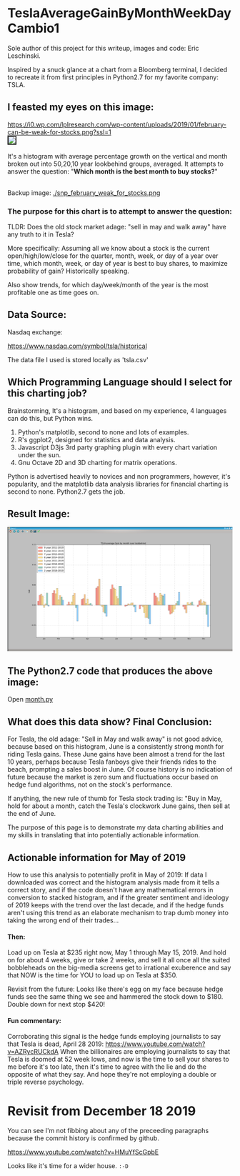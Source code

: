 
# TeslaAverageGainByMonthWeekDayCambio1

Sole author of this project for this writeup, images and code: Eric Leschinski.

Inspired by a snuck glance at a chart from a Bloomberg terminal, I decided to recreate it from first principles in Python2.7 for my favorite company: TSLA.

## I feasted my eyes on this image:

<a href="https://i0.wp.com/lplresearch.com/wp-content/uploads/2019/01/february-can-be-weak-for-stocks.png?ssl=1">
https://i0.wp.com/lplresearch.com/wp-content/uploads/2019/01/february-can-be-weak-for-stocks.png?ssl=1</a><br>

<img border=2 src="https://i0.wp.com/lplresearch.com/wp-content/uploads/2019/01/february-can-be-weak-for-stocks.png?ssl=1" />

It's a histogram with average percentage growth on the vertical and month broken out into 50,20,10 year lookbehind groups, averaged.  It attempts to answer the question: "**Which month is the best month to buy stocks?**"<br>
<br>

Backup image: <a href="./snp_february_weak_for_stocks.png">./snp_february_weak_for_stocks.png</a><br>

### The purpose for this chart is to attempt to answer the question: 

TLDR: Does the old stock market adage: "sell in may and walk away" have any truth to it in Tesla?

More specifically: Assuming all we know about a stock is the current open/high/low/close for the quarter, month, week, or day of a year over time, which month, week, or day of year is best to buy shares, to maximize probability of gain?  Historically speaking.

Also show trends, for which day/week/month of the year is the most profitable one as time goes on.  



## Data Source:

Nasdaq exchange:

<a href="https://www.nasdaq.com/symbol/tsla/historical">https://www.nasdaq.com/symbol/tsla/historical</a><br>

The data file I used is stored locally as 'tsla.csv'<br>

## Which Programming Language should I select for this charting job?

Brainstorming, It's a histogram, and based on my experience, 4 languages can do this, but Python wins.

1.  Python's matplotlib, second to none and lots of examples.
2.  R's ggplot2, designed for statistics and data analysis.
3.  Javascript D3js 3rd party graphing plugin with every chart variation under the sun.
4.  Gnu Octave 2D and 3D charting for matrix operations.

Python is advertised heavily to novices and non programmers, however, it's popularity, and the matplotlib data analysis libraries for financial charting is second to none.  Python2.7 gets the job.


## Result Image: 

![Alt text](./final.png?raw=true "so far so good")

## The Python2.7 code that produces the above image:

Open <a href="./month.py">month.py</a>

## What does this data show?  Final Conclusion:

For Tesla, the old adage: "Sell in May and walk away" is not good advice, because based on this histogram, June is a consistently strong month for riding Tesla gains.  These June gains have been almost a trend for the last 10 years, perhaps because Tesla fanboys give their friends rides to the beach, prompting a sales boost in June.  Of course history is no indication of future because the market is zero sum and fluctuations occur based on hedge fund algorithms, not on the stock's performance.  

If anything, the new rule of thumb for Tesla stock trading is: "Buy in May, hold for about a month, catch the Tesla's clockwork June gains, then sell at the end of June.

The purpose of this page is to demonstrate my data charting abilities and my skills in translating that into potentially actionable information. 

## Actionable information for May of 2019

How to use this analysis to potentially profit in May of 2019: If data I downloaded was correct and the histogram analysis made from it tells a correct story, and if the code doesn't have any mathematical errors in conversion to stacked histogram, and if the greater sentiment and ideology of 2019 keeps with the trend over the last decade, and if the hedge funds aren't using this trend as an elaborate mechanism to trap dumb money into taking the wrong end of their trades...

#### Then:

Load up on Tesla at $235 right now, May 1 through May 15, 2019.  And hold on for about 4 weeks, give or take 2 weeks, and sell it all once all the suited bobbleheads on the big-media screens get to irrational exuberence and say that NOW is the time for YOU to load up on Tesla at $350.  

Revisit from the future: Looks like there's egg on my face because hedge funds see the same thing we see and hammered the stock down to $180.  Double down for next stop $420!

#### Fun commentary:

Corroborating this signal is the hedge funds employing journalists to say that Tesla is dead, April 28 2019: https://www.youtube.com/watch?v=AZRycRUCkdA  When the billionaires are employing journalists to say that Tesla is doomed at 52 week lows, and now is the time to sell your shares to me before it's too late, then it's time to agree with the lie and do the opposite of what they say.  And hope they're not employing a double or triple reverse psychology.


# Revisit from December 18 2019

You can see I'm not fibbing about any of the preceeding paragraphs because the commit history is confirmed by github.

https://www.youtube.com/watch?v=HMuYfScGpbE

Looks like it's time for a wider house.  `:-D`
